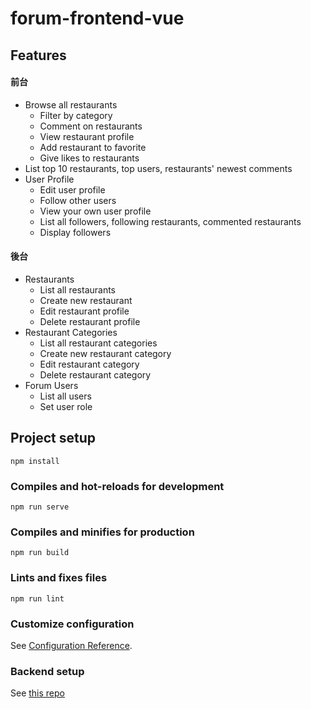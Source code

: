 # forum-frontend-vue


## Features
#### 前台
- Browse all restaurants
  - Filter by category
  - Comment on restaurants
  - View restaurant profile
  - Add restaurant to favorite
  - Give likes to restaurants
- List top 10 restaurants, top users, restaurants' newest comments
- User Profile
  - Edit user profile
  - Follow other users
  - View your own user profile
  - List all followers, following restaurants, commented restaurants
  - Display followers

#### 後台
- Restaurants
  - List all restaurants
  - Create new restaurant
  - Edit restaurant profile
  - Delete restaurant profile
- Restaurant Categories
  - List all restaurant categories
  - Create new restaurant category
  - Edit restaurant category
  - Delete restaurant category
- Forum Users
  - List all users
  - Set user role



## Project setup
```
npm install
```

### Compiles and hot-reloads for development
```
npm run serve
```

### Compiles and minifies for production
```
npm run build
```

### Lints and fixes files
```
npm run lint
```

### Customize configuration
See [Configuration Reference](https://cli.vuejs.org/config/).

### Backend setup
See [this repo](https://github.com/ALPHACamp/forum-express)